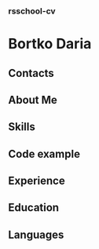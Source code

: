 ### rsschool-cv

# Bortko Daria

## Contacts

## About Me

## Skills

## Code example

## Experience

## Education

## Languages